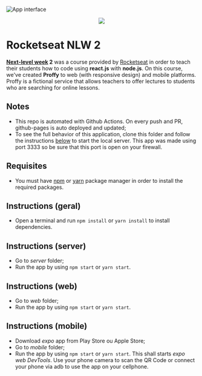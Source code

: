 ![App interface](https://i.imgur.com/caFl24m.jpg)

<p align="center">
  <img src="https://github.com/henriquesqs/rocketseat-nlw2/workflows/Deploy%20Proffy/badge.svg">
</p>

# Rocketseat NLW 2
**[Next-level week](https://nextlevelweek.com/) 2** was a course provided by [Rocketseat](https://rocketseat.com.br/) in order to teach their students how to code using **react.js** with **node.js**. On this course, we've created **Proffy** to web (with responsive design) and mobile platforms. Proffy is a fictional service that allows teachers to offer lectures to students who are searching for online lessons.

## Notes
- This repo is automated with Github Actions. On every push and PR, github-pages is auto deployed and updated;
- To see the full behavior of this application, clone this folder and follow the instructions [below](https://github.com/henriquesqs/rocketseat-nlw2/#instructions-server) to start the local server. This app was made using port 3333 so be sure that this port is open on your firewall.

## Requisites
- You must have [npm](https://nodejs.org/en/) or [yarn](https://yarnpkg.com/) package manager in order to install the required packages.

## Instructions (geral)
- Open a terminal and run `npm install` or `yarn install` to install dependencies.

## Instructions (server)
- Go to *server* folder;
- Run the app by using `npm start` or `yarn start`.

## Instructions (web)
- Go to *web* folder;
- Run the app by using `npm start` or `yarn start`.

## Instructions (mobile)
- Download *expo* app from Play Store ou Apple Store;
- Go to *mobile* folder;
- Run the app by using `npm start` or `yarn start`. This shall starts *expo web DevTools*. Use your phone camera to scan the QR Code or connect your phone via adb to use the app on your cellphone.
